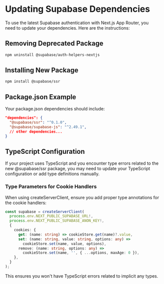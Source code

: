 # Updating Supabase Dependencies

To use the latest Supabase authentication with Next.js App Router, you need to update your dependencies. Here are the instructions:

## Removing Deprecated Package
```bash
npm uninstall @supabase/auth-helpers-nextjs
```

## Installing New Package
```bash
npm install @supabase/ssr
```

## Package.json Example
Your package.json dependencies should include:

```json
"dependencies": {
  "@supabase/ssr": "^0.1.0",
  "@supabase/supabase-js": "^2.49.1",
  // other dependencies...
}
```

## TypeScript Configuration

If your project uses TypeScript and you encounter type errors related to the new @supabase/ssr package, you may need to update your TypeScript configuration or add type definitions manually.

### Type Parameters for Cookie Handlers

When using createServerClient, ensure you add proper type annotations for the cookie handlers:

```typescript
const supabase = createServerClient(
  process.env.NEXT_PUBLIC_SUPABASE_URL!,
  process.env.NEXT_PUBLIC_SUPABASE_ANON_KEY!,
  {
    cookies: {
      get: (name: string) => cookieStore.get(name)?.value,
      set: (name: string, value: string, options: any) => 
        cookieStore.set(name, value, options),
      remove: (name: string, options: any) => 
        cookieStore.set(name, '', { ...options, maxAge: 0 }),
    },
  }
);
```

This ensures you won't have TypeScript errors related to implicit any types. 